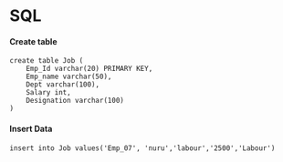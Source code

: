 # SQL

#### Create table 
    create table Job (
        Emp_Id varchar(20) PRIMARY KEY,
        Emp_name varchar(50), 
        Dept varchar(100), 
        Salary int,
        Designation varchar(100)
    )

#### Insert Data
    insert into Job values('Emp_07', 'nuru','labour','2500','Labour')